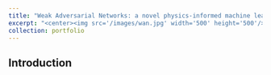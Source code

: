 ```yaml
---
title: "Weak Adversarial Networks: a novel physics-informed machine learning approach for solving high-dimensional PDEs"
excerpt: "<center><img src='/images/wan.jpg' width='500' height='500'/><br><div style='color:black'>The Structure of WAN</div></center>"
collection: portfolio
---
```


## Introduction
